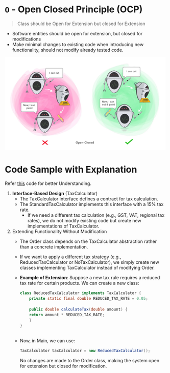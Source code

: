 # ```O``` - Open Closed Principle (OCP)

> Class should be Open for Extension but closed for Extension


- Software entities should be open for extension, but closed for modifications
- Make minimal changes to existing code when introducing new functionality, should not modify already tested code.

![open-close.png](../../../images/open-closed.png)
  


# Code Sample with Explanation

Refer [this](./../../code/SOLID/OpenClosed) code for better Understanding.


1. **Interface-Based Design** (TaxCalculator)
    - The TaxCalculator interface defines a contract for tax calculation.
    - The StandardTaxCalculator implements this interface with a 15% tax rate. 
      - If we need a different tax calculation (e.g., GST, VAT, regional tax rates), we do not modify existing code but create new implementations of TaxCalculator.
2. Extending Functionality Without Modification
   - The Order class depends on the TaxCalculator abstraction rather than a concrete implementation.
   - If we want to apply a different tax strategy (e.g., ReducedTaxCalculator or NoTaxCalculator), we simply create new classes implementing TaxCalculator instead of modifying Order.
   


   - **Example of Extension**: 
   Suppose a new tax rule requires a reduced tax rate for certain products. We can create a new class:
      ```java
      class ReducedTaxCalculator implements TaxCalculator {
          private static final double REDUCED_TAX_RATE = 0.05;
          
          public double calculateTax(double amount) {
          return amount * REDUCED_TAX_RATE;
          }
      }
                
      ```
        
   - Now, in Main, we can use:
      ```java
      TaxCalculator taxCalculator = new ReducedTaxCalculator();
     ```
      No changes are made to the Order class, making the system open for extension but closed for modification.
